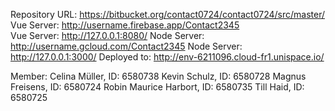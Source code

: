Repository URL: https://bitbucket.org/contact0724/contact0724/src/master/
Vue Server: http://username.firebase.app/Contact2345  
Vue Server: http://127.0.0.1:8080/
Node Server: http://username.gcloud.com/Contact2345 
Node Server: http://127.0.0.1:3000/
Deployed to: http://env-6211096.cloud-fr1.unispace.io/

Member:
    Celina Müller, ID: 6580738
    Kevin Schulz, ID: 6580728
    Magnus Freisens, ID: 6580724
    Robin Maurice Harbort, ID: 6580735
    Till Haid, ID: 6580725
